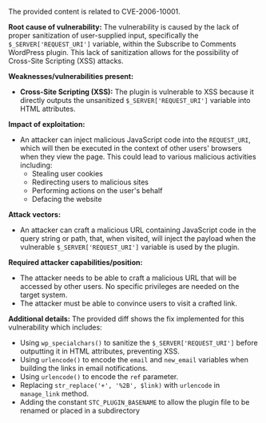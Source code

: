 The provided content is related to CVE-2006-10001.

**Root cause of vulnerability:**
The vulnerability is caused by the lack of proper sanitization of user-supplied input, specifically the `$_SERVER['REQUEST_URI']` variable, within the Subscribe to Comments WordPress plugin. This lack of sanitization allows for the possibility of Cross-Site Scripting (XSS) attacks.

**Weaknesses/vulnerabilities present:**
- **Cross-Site Scripting (XSS):** The plugin is vulnerable to XSS because it directly outputs the unsanitized `$_SERVER['REQUEST_URI']` variable into HTML attributes.

**Impact of exploitation:**
- An attacker can inject malicious JavaScript code into the `REQUEST_URI`, which will then be executed in the context of other users' browsers when they view the page. This could lead to various malicious activities including:
    - Stealing user cookies
    - Redirecting users to malicious sites
    - Performing actions on the user's behalf
    - Defacing the website

**Attack vectors:**
- An attacker can craft a malicious URL containing JavaScript code in the query string or path, that, when visited, will inject the payload when the vulnerable `$_SERVER['REQUEST_URI']` variable is used by the plugin.

**Required attacker capabilities/position:**
- The attacker needs to be able to craft a malicious URL that will be accessed by other users. No specific privileges are needed on the target system.
- The attacker must be able to convince users to visit a crafted link.

**Additional details:**
The provided diff shows the fix implemented for this vulnerability which includes:
- Using `wp_specialchars()` to sanitize the `$_SERVER['REQUEST_URI']` before outputting it in HTML attributes, preventing XSS.
- Using `urlencode()` to encode the `email` and `new_email` variables when building the links in email notifications.
- Using `urlencode()` to encode the `ref` parameter.
- Replacing `str_replace('+', '%2B', $link)` with `urlencode` in `manage_link` method.
-  Adding the constant `STC_PLUGIN_BASENAME` to allow the plugin file to be renamed or placed in a subdirectory